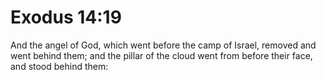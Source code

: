 # Exodus 14:19

And the angel of God, which went before the camp of Israel, removed and went behind them; and the pillar of the cloud went from before their face, and stood behind them: